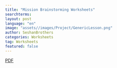 ```yaml
---
title: "Mission Brainstorming Worksheets"
searchterms: 
layout: post
language: "en"
image: "assets//images/Project/GenericLesson.png"
author: SeshanBrothers
categories: Worksheets
tag: Worksheets
featured: false
---
```



 <a href="/translations/en-us/Worksheets/MissionBrainstorming.pdf">PDF</a>
